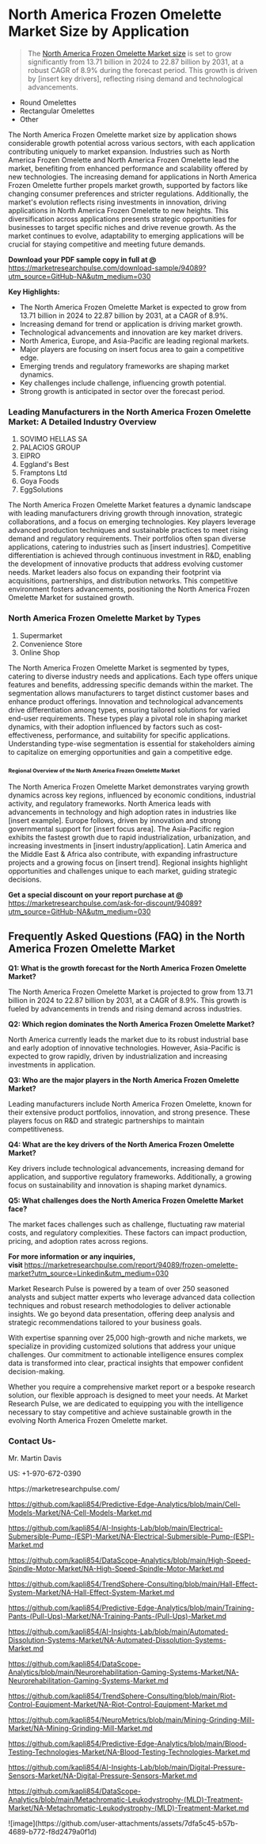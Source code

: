 <h1>North America Frozen Omelette Market&nbsp;Size by Application</h1><blockquote><p>The <a href="https://marketresearchpulse.com/download-sample/94089?utm_source=GitHub-NA&amp;utm_medium=030">North America Frozen Omelette Market size</a> is set to grow significantly from 13.71 billion in 2024 to 22.87 billion by 2031, at a robust CAGR of 8.9% during the forecast period. This growth is driven by [insert key drivers], reflecting rising demand and technological advancements.</p></blockquote><ul><li>Round Omelettes<li> Rectangular Omelettes<li> Other</li></ul><p>The North America Frozen Omelette market size by application shows considerable growth potential across various sectors, with each application contributing uniquely to market expansion. Industries such as North America Frozen Omelette and North America Frozen Omelette lead the market, benefiting from enhanced performance and scalability offered by new technologies. The increasing demand for applications in North America Frozen Omelette further propels market growth, supported by factors like changing consumer preferences and stricter regulations. Additionally, the market's evolution reflects rising investments in innovation, driving applications in North America Frozen Omelette to new heights. This diversification across applications presents strategic opportunities for businesses to target specific niches and drive revenue growth. As the market continues to evolve, adaptability to emerging applications will be crucial for staying competitive and meeting future demands.</p><p><strong>Download your PDF sample copy in full at @ </strong><a href="https://marketresearchpulse.com/download-sample/94089?utm_source=GitHub-NA&amp;utm_medium=030">https://marketresearchpulse.com/download-sample/94089?utm_source=GitHub-NA&amp;utm_medium=030</a></p><p><strong>Key Highlights: </strong></p><ul><li>The North America Frozen Omelette Market is expected to grow from 13.71 billion in 2024 to 22.87 billion by 2031, at a CAGR of 8.9%.</li><li>Increasing demand for trend or application is driving market growth.</li><li>Technological advancements and innovation are key market drivers.</li><li>North America, Europe, and Asia-Pacific are leading regional markets.</li><li>Major players are focusing on insert focus area to gain a competitive edge.</li><li>Emerging trends and regulatory frameworks are shaping market dynamics.</li><li>Key challenges include challenge, influencing growth potential.</li><li>Strong growth is anticipated in sector over the forecast period.</li></ul><h3>Leading Manufacturers in the North America Frozen Omelette Market: A Detailed Industry Overview</h3><ol><li>SOVIMO HELLAS SA</li><li>PALACIOS GROUP</li><li>EIPRO</li><li>Eggland's Best</li><li>Framptons Ltd</li><li>Goya Foods</li><li>EggSolutions</li></ol><div class="flex max-w-full flex-col flex-grow"><div class="min-h-8 text-message flex w-full flex-col items-end gap-2 whitespace-normal break-words [.text-message+&amp;]:mt-5" dir="auto" data-message-author-role="assistant" data-message-id="fd8432e4-4910-450d-b182-61b7bfb0a01f" data-message-model-slug="gpt-4o"><div class="flex w-full flex-col gap-1 empty:hidden first:pt-[3px]"><div class="markdown prose w-full break-words dark:prose-invert light"><p>The North America Frozen Omelette Market features a dynamic landscape with leading manufacturers driving growth through innovation, strategic collaborations, and a focus on emerging technologies. Key players leverage advanced production techniques and sustainable practices to meet rising demand and regulatory requirements. Their portfolios often span diverse applications, catering to industries such as [insert industries]. Competitive differentiation is achieved through continuous investment in R&amp;D, enabling the development of innovative products that address evolving customer needs. Market leaders also focus on expanding their footprint via acquisitions, partnerships, and distribution networks. This competitive environment fosters advancements, positioning the North America Frozen Omelette Market for sustained growth.</p></div></div></div></div><h3>North America Frozen Omelette Market by Types</h3><ol><li>Supermarket<li> Convenience Store<li> Online Shop</li></ol><div class="flex max-w-full flex-col flex-grow"><div class="min-h-8 text-message flex w-full flex-col items-end gap-2 whitespace-normal break-words [.text-message+&amp;]:mt-5" dir="auto" data-message-author-role="assistant" data-message-id="084470be-0bb7-4664-bddf-5156b4f41249" data-message-model-slug="gpt-4o-mini"><div class="flex w-full flex-col gap-1 empty:hidden first:pt-[3px]"><div class="markdown prose w-full break-words dark:prose-invert light"><p>The North America Frozen Omelette Market is segmented by types, catering to diverse industry needs and applications. Each type offers unique features and benefits, addressing specific demands within the market. The segmentation allows manufacturers to target distinct customer bases and enhance product offerings. Innovation and technological advancements drive differentiation among types, ensuring tailored solutions for varied end-user requirements. These types play a pivotal role in shaping market dynamics, with their adoption influenced by factors such as cost-effectiveness, performance, and suitability for specific applications. Understanding type-wise segmentation is essential for stakeholders aiming to capitalize on emerging opportunities and gain a competitive edge.</p></div></div></div></div><h3><span style="font-size: 11px;">Regional Overview of the North America Frozen Omelette Market</span></h3><div class="flex max-w-full flex-col flex-grow"><div class="min-h-8 text-message flex w-full flex-col items-end gap-2 whitespace-normal break-words [.text-message+&amp;]:mt-5" dir="auto" data-message-author-role="assistant" data-message-id="e9038762-ce64-4e30-91c9-9bd413514231" data-message-model-slug="gpt-4o-mini"><div class="flex w-full flex-col gap-1 empty:hidden first:pt-[3px]"><div class="markdown prose w-full break-words dark:prose-invert light"><p>The North America Frozen Omelette Market demonstrates varying growth dynamics across key regions, influenced by economic conditions, industrial activity, and regulatory frameworks. North America leads with advancements in technology and high adoption rates in industries like [insert example]. Europe follows, driven by innovation and strong governmental support for [insert focus area]. The Asia-Pacific region exhibits the fastest growth due to rapid industrialization, urbanization, and increasing investments in [insert industry/application]. Latin America and the Middle East &amp; Africa also contribute, with expanding infrastructure projects and a growing focus on [insert trend]. Regional insights highlight opportunities and challenges unique to each market, guiding strategic decisions.</p></div></div></div></div><p><strong>Get a special discount on your report purchase at @ </strong><a href="https://marketresearchpulse.com/ask-for-discount/94089?utm_source=GitHub-NA&amp;utm_medium=030">https://marketresearchpulse.com/ask-for-discount/94089?utm_source=GitHub-NA&amp;utm_medium=030</a></p><h2>Frequently Asked Questions (FAQ) in the North America Frozen Omelette Market</h2><p><strong>Q1: What is the growth forecast for the North America Frozen Omelette Market?</strong></p><p>The North America Frozen Omelette Market is projected to grow from 13.71 billion in 2024 to 22.87 billion by 2031, at a CAGR of 8.9%. This growth is fueled by advancements in trends and rising demand across industries.</p><p><strong>Q2: Which region dominates the North America Frozen Omelette Market?</strong></p><p>North America currently leads the market due to its robust industrial base and early adoption of innovative technologies. However, Asia-Pacific is expected to grow rapidly, driven by industrialization and increasing investments in application.</p><p><strong>Q3: Who are the major players in the North America Frozen Omelette Market?</strong></p><p>Leading manufacturers include North America Frozen Omelette, known for their extensive product portfolios, innovation, and strong presence. These players focus on R&amp;D and strategic partnerships to maintain competitiveness.</p><p><strong>Q4: What are the key drivers of the North America Frozen Omelette Market?</strong></p><p>Key drivers include technological advancements, increasing demand for application, and supportive regulatory frameworks. Additionally, a growing focus on sustainability and innovation is shaping market dynamics.</p><p><strong>Q5: What challenges does the North America Frozen Omelette Market face?</strong></p><p>The market faces challenges such as challenge, fluctuating raw material costs, and regulatory complexities. These factors can impact production, pricing, and adoption rates across regions.</p><p><strong>For more information or any inquiries, visit&nbsp;</strong><a href="https://marketresearchpulse.com/report/94089/frozen-omelette-market?utm_source=Linkedin&utm_medium=030">https://marketresearchpulse.com/report/94089/frozen-omelette-market?utm_source=Linkedin&utm_medium=030</a></p><p>Market Research Pulse is powered by a team of over 250 seasoned analysts and subject matter experts who leverage advanced data collection techniques and robust research methodologies to deliver actionable insights. We go beyond data presentation, offering deep analysis and strategic recommendations tailored to your business goals.</p><p>With expertise spanning over 25,000 high-growth and niche markets, we specialize in providing customized solutions that address your unique challenges. Our commitment to actionable intelligence ensures complex data is transformed into clear, practical insights that empower confident decision-making.</p><p>Whether you require a comprehensive market report or a bespoke research solution, our flexible approach is designed to meet your needs. At Market Research Pulse, we are dedicated to equipping you with the intelligence necessary to stay competitive and achieve sustainable growth in the evolving North America Frozen Omelette market.</p><h3><strong>Contact Us-</strong></h3><p>Mr. Martin Davis</p><p>US: +1-970-672-0390</p><p>https://marketresearchpulse.com/</p><p><a href="https://github.com/kapli854/Predictive-Edge-Analytics/blob/main/Cell-Models-Market/NA-Cell-Models-Market.md">https://github.com/kapli854/Predictive-Edge-Analytics/blob/main/Cell-Models-Market/NA-Cell-Models-Market.md</a></p><p><a href="https://github.com/kapli854/AI-Insights-Lab/blob/main/Electrical-Submersible-Pump-(ESP)-Market/NA-Electrical-Submersible-Pump-(ESP)-Market.md">https://github.com/kapli854/AI-Insights-Lab/blob/main/Electrical-Submersible-Pump-(ESP)-Market/NA-Electrical-Submersible-Pump-(ESP)-Market.md</a></p><p><a href="https://github.com/kapli854/DataScope-Analytics/blob/main/High-Speed-Spindle-Motor-Market/NA-High-Speed-Spindle-Motor-Market.md">https://github.com/kapli854/DataScope-Analytics/blob/main/High-Speed-Spindle-Motor-Market/NA-High-Speed-Spindle-Motor-Market.md</a></p><p><a href="https://github.com/kapli854/TrendSphere-Consulting/blob/main/Hall-Effect-System-Market/NA-Hall-Effect-System-Market.md">https://github.com/kapli854/TrendSphere-Consulting/blob/main/Hall-Effect-System-Market/NA-Hall-Effect-System-Market.md</a></p><p><a href="https://github.com/kapli854/Predictive-Edge-Analytics/blob/main/Training-Pants-(Pull-Ups)-Market/NA-Training-Pants-(Pull-Ups)-Market.md">https://github.com/kapli854/Predictive-Edge-Analytics/blob/main/Training-Pants-(Pull-Ups)-Market/NA-Training-Pants-(Pull-Ups)-Market.md</a></p><p><a href="https://github.com/kapli854/AI-Insights-Lab/blob/main/Automated-Dissolution-Systems-Market/NA-Automated-Dissolution-Systems-Market.md">https://github.com/kapli854/AI-Insights-Lab/blob/main/Automated-Dissolution-Systems-Market/NA-Automated-Dissolution-Systems-Market.md</a></p><p><a href="https://github.com/kapli854/DataScope-Analytics/blob/main/Neurorehabilitation-Gaming-Systems-Market/NA-Neurorehabilitation-Gaming-Systems-Market.md">https://github.com/kapli854/DataScope-Analytics/blob/main/Neurorehabilitation-Gaming-Systems-Market/NA-Neurorehabilitation-Gaming-Systems-Market.md</a></p><p><a href="https://github.com/kapli854/TrendSphere-Consulting/blob/main/Riot-Control-Equipment-Market/NA-Riot-Control-Equipment-Market.md">https://github.com/kapli854/TrendSphere-Consulting/blob/main/Riot-Control-Equipment-Market/NA-Riot-Control-Equipment-Market.md</a></p><p><a href="https://github.com/kapli854/NeuroMetrics/blob/main/Mining-Grinding-Mill-Market/NA-Mining-Grinding-Mill-Market.md">https://github.com/kapli854/NeuroMetrics/blob/main/Mining-Grinding-Mill-Market/NA-Mining-Grinding-Mill-Market.md</a></p><p><a href="https://github.com/kapli854/Predictive-Edge-Analytics/blob/main/Blood-Testing-Technologies-Market/NA-Blood-Testing-Technologies-Market.md">https://github.com/kapli854/Predictive-Edge-Analytics/blob/main/Blood-Testing-Technologies-Market/NA-Blood-Testing-Technologies-Market.md</a></p><p><a href="https://github.com/kapli854/AI-Insights-Lab/blob/main/Digital-Pressure-Sensors-Market/NA-Digital-Pressure-Sensors-Market.md">https://github.com/kapli854/AI-Insights-Lab/blob/main/Digital-Pressure-Sensors-Market/NA-Digital-Pressure-Sensors-Market.md</a></p><p><a href="https://github.com/kapli854/DataScope-Analytics/blob/main/Metachromatic-Leukodystrophy-(MLD)-Treatment-Market/NA-Metachromatic-Leukodystrophy-(MLD)-Treatment-Market.md">https://github.com/kapli854/DataScope-Analytics/blob/main/Metachromatic-Leukodystrophy-(MLD)-Treatment-Market/NA-Metachromatic-Leukodystrophy-(MLD)-Treatment-Market.md</a></p>
![image](https://github.com/user-attachments/assets/7dfa5c45-b57b-4689-b772-f8d2479a0f1d)
